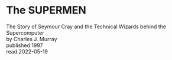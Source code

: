 # The SUPERMEN
The Story of Seymour Cray and the Technical Wizards behind the Supercomputer  
by Charles J. Murray  
published 1997  
read 2022-05-19
